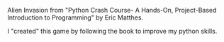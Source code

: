 Alien Invasion from "Python Crash Course- A Hands-On, Project-Based Introduction to Programming" by Eric Matthes.

I "created" this game by following the book to improve my python skills.
